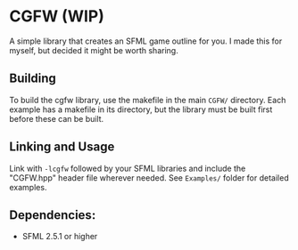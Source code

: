 # CGFW (WIP)
A simple library that creates an SFML game outline for you. I made this for myself, but decided it might be worth sharing.

## Building
To build the cgfw library, use the makefile
in the  main `CGFW/` directory. Each example
has a makefile in its directory, but the library
must be built first before these can be built.

## Linking and Usage
Link with `-lcgfw` followed by your SFML libraries
and include the "CGFW.hpp" header file wherever
needed.  See `Examples/` folder for detailed
examples.

## Dependencies:
* SFML 2.5.1 or higher